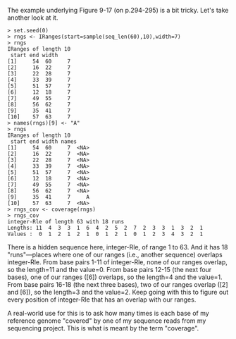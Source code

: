 The example underlying Figure 9-17 (on p.294-295) is a bit tricky. Let's take another look at it.
	
	> set.seed(0)
	> rngs <- IRanges(start=sample(seq_len(60),10),width=7)
	> rngs
	IRanges of length 10
     start end width
	[1]     54  60     7
	[2]     16  22     7
	[3]     22  28     7
	[4]     33  39     7
	[5]     51  57     7
	[6]     12  18     7
	[7]     49  55     7
	[8]     56  62     7
	[9]     35  41     7
	[10]    57  63     7
	> names(rngs)[9] <- "A"
	> rngs
	IRanges of length 10
     start end width names
	[1]     54  60     7  <NA>
	[2]     16  22     7  <NA>
	[3]     22  28     7  <NA>
	[4]     33  39     7  <NA>
	[5]     51  57     7  <NA>
	[6]     12  18     7  <NA>
	[7]     49  55     7  <NA>
	[8]     56  62     7  <NA>
	[9]     35  41     7     A
	[10]    57  63     7  <NA>
	> rngs_cov <- coverage(rngs)
	> rngs_cov
	integer-Rle of length 63 with 18 runs
	Lengths: 11  4  3  3  1  6  4  2  5  2  7  2  3  3  1  3  2  1
	Values :  0  1  2  1  2  1  0  1  2  1  0  1  2  3  4  3  2  1
 	 
There is a hidden sequence here, integer-Rle, of range 1 to 63. And it has 18 "runs"—places where one of our ranges (i.e., another sequence) overlaps integer-Rle. From base pairs 1-11 of integer-Rle, none of our ranges overlap, so the length=11 and the value=0. From base pairs 12-15 (the next four bases), one of our ranges ([6]) overlaps, so the length=4 and the value=1. From base pairs 16-18 (the next three bases), two of our ranges overlap ([2] and [6]), so the length=3 and the value=2. Keep going with this to figure out every position of integer-Rle that has an overlap with our ranges.

A real-world use for this is to ask how many times is each base of my reference genome "covered" by one of my sequence reads from my sequencing project. This is what is meant by the term "coverage".